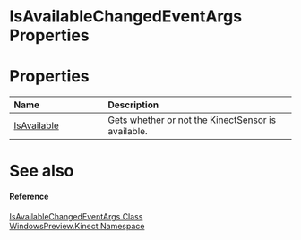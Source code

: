IsAvailableChangedEventArgs Properties  
======================================  

<span id="publicpropertiesSection"></span>

Properties  
==========  

<table>
<colgroup>
<col width="30%" />
<col width="60%" />
</colgroup>
<thead>
<tr class="header">
<th align="left">Name</th>
<th align="left">Description</th>
</tr>
</thead>
<tbody>
<tr class="odd">
<td align="left"><a href="Properties/IsAvailable_Property.md">IsAvailable</a></td>
<td align="left">Gets whether or not the KinectSensor is available.</td>
</tr>
</tbody>
</table>

<span id="ID4EI"></span>

See also  
========  

<span id="ID4EK"></span>
#### Reference  

[IsAvailableChangedEventArgs Class](../IsAvailableChangedEventA.md)  
 [WindowsPreview.Kinect Namespace](../../Kinect.md)  



<!--Please do not edit the data in the comment block below.-->
<!--
TOCTitle : IsAvailableChangedEventArgs Properties
RLTitle : IsAvailableChangedEventArgs Properties
KeywordK : IsAvailableChangedEventArgs class, properties
KeywordA : Properties.T:WindowsPreview.Kinect.IsAvailableChangedEventArgs
AssetID : Properties.T:WindowsPreview.Kinect.IsAvailableChangedEventArgs
Locale : en-us
CommunityContent : 1
TargetOS : Windows
TopicType : kbSyntax
DocSet : K4Wv2
ProjType : K4Wv2Proj
Technology : Kinect for Windows
Product : Kinect for Windows SDK v2
productversion : 20
-->
